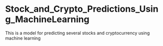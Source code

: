 # Stock_and_Crypto_Predictions_Using_MachineLearning
This is a model for predicting several stocks and cryptocurrency using machine learning
